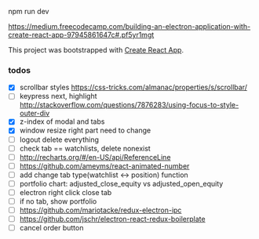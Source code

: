 npm run dev


https://medium.freecodecamp.com/building-an-electron-application-with-create-react-app-97945861647c#.pf5yr1mgt



This project was bootstrapped with [Create React App](https://github.com/facebookincubator/create-react-app).

### todos
- [x] scrollbar styles https://css-tricks.com/almanac/properties/s/scrollbar/
- [ ] keypress next, highlight http://stackoverflow.com/questions/7876283/using-focus-to-style-outer-div
- [x] z-index of modal and tabs
- [x] window resize right part need to change
- [ ] logout delete everything
- [ ] check tab == watchlists, delete nonexist
- [ ] http://recharts.org/#/en-US/api/ReferenceLine
- [ ] https://github.com/ameyms/react-animated-number
- [ ] add change tab type(watchlist <-> position) function
- [ ] portfolio chart: adjusted_close_equity vs adjusted_open_equity
- [ ] electron right click close tab
- [ ] if no tab, show portfolio
- [ ] https://github.com/mariotacke/redux-electron-ipc
- [ ] https://github.com/jschr/electron-react-redux-boilerplate
- [ ] cancel order button
